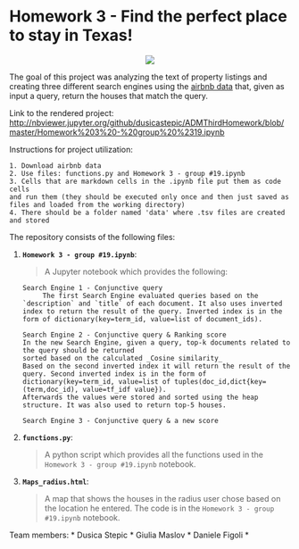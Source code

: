 # Homework 3 - Find the perfect place to stay in Texas!

<p align="center">
<img src="https://encrypted-tbn0.gstatic.com/images?q=tbn:ANd9GcQaaU_U07OhDmVBWK8ezLMYxzp1SbzuL1rCVvACQYPKub6mvTGc">
</p>


The goal of this project was analyzing the text of property listings and creating three different search engines using the [airbnb data](https://www.kaggle.com/PromptCloudHQ/airbnb-property-data-from-texas) that, given as input a query, return the houses that match the query. 

Link to the rendered project:
http://nbviewer.jupyter.org/github/dusicastepic/ADMThirdHomework/blob/master/Homework%203%20-%20group%20%2319.ipynb


Instructions for project utilization:

	1. Download airbnb data
 	2. Use files: functions.py and Homework 3 - group #19.ipynb
 	3. Cells that are markdown cells in the .ipynb file put them as code cells 
	and run them (they should be executed only once and then just saved as files and loaded from the working directory)
 	4. There should be a folder named 'data' where .tsv files are created and stored
 
 
The repository consists of the following files:
1. __`Homework 3 - group #19.ipynb`__: 
     > A Jupyter notebook which provides the following: 
	
       Search Engine 1 - Conjunctive query
    	    The first Search Engine evaluated queries based on the `description` and `title` of each document. It also uses inverted index to return the result of the query. Inverted index is in the form of dictionary(key=term_id, value=list of document_ids). 
 
       Search Engine 2 - Conjunctive query & Ranking score
	   In the new Search Engine, given a query, top-k documents related to the query should be returned 
	   sorted based on the calculated _Cosine similarity_  
	   Based on the second inverted index it will return the result of the query. Second inverted index is in the form of		            dictionary(key=term_id, value=list of tuples(doc_id,dict{key=(term,doc_id), value=tf_idf value}). 
	   Afterwards the values were stored and sorted using the heap structure. It was also used to return top-5 houses.
	   
       Search Engine 3 - Conjunctive query & a new score
			
2. __`functions.py`__:
      > A python script which provides all the functions used in the `Homework 3 - group #19.ipynb` notebook. 

3. __`Maps_radius.html`__:
      > A map that shows the houses in the radius user chose based on the location he entered. The code is in the `Homework 3 - group #19.ipynb` notebook. 

Team members: * Dusica Stepic * Giulia Maslov * Daniele Figoli *
  


 
 
 
